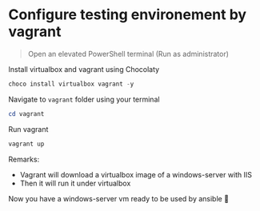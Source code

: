 # Configure testing environement by vagrant

> Open an elevated PowerShell terminal (Run as administrator)

Install virtualbox and vagrant using Chocolaty

```powershell
choco install virtualbox vagrant -y
```

Navigate to `vagrant` folder using your terminal

```powershell
cd vagrant
```

Run vagrant

```powershell
vagrant up
```

Remarks:

- Vagrant will download a virtualbox image of a windows-server with IIS
- Then it will run it under virtualbox

Now you have a windows-server vm ready to be used by ansible :clap:
